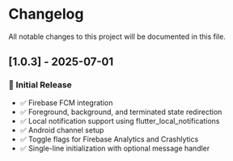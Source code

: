 # Changelog

All notable changes to this project will be documented in this file.

## [1.0.3] - 2025-07-01

### 🎉 Initial Release

- ✅ Firebase FCM integration
- ✅ Foreground, background, and terminated state redirection
- ✅ Local notification support using flutter_local_notifications
- ✅ Android channel setup
- ✅ Toggle flags for Firebase Analytics and Crashlytics
- ✅ Single-line initialization with optional message handler
